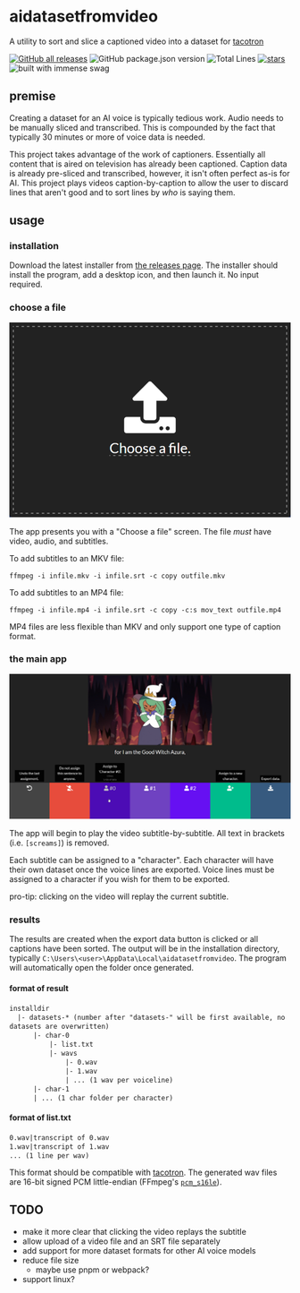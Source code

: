 # aidatasetfromvideo

A utility to sort and slice a captioned video into a dataset for [tacotron](https://github.com/keithito/tacotron)

[![GitHub all releases](https://img.shields.io/github/downloads/hexcodefff/aidatasetfromvideo/total)](https://github.com/HexCodeFFF/aidatasetfromvideo/releases)
![GitHub package.json version](https://img.shields.io/github/package-json/v/hexcodefff/aidatasetfromvideo)
![Total Lines](https://img.shields.io/tokei/lines/github/HexCodeFFF/aidatasetfromvideo)
[![stars](https://img.shields.io/github/stars/HexCodeFFF/aidatasetfromvideo?style=social)](https://github.com/HexCodeFFF/aidatasetfromvideo/stargazers)
![built with immense swag](https://img.shields.io/static/v1?label=built+with&message=pain&color=e74c3c)

## premise

Creating a dataset for an AI voice is typically tedious work. Audio needs to be manually sliced and transcribed. This is
compounded by the fact that typically 30 minutes or more of voice data is needed.

This project takes advantage of the work of captioners. Essentially all content that is aired on television has already
been captioned. Caption data is already pre-sliced and transcribed, however, it isn't often perfect as-is for AI. This
project plays videos caption-by-caption to allow the user to discard lines that aren't good and to sort lines by _who_
is saying them.

## usage

### installation

Download the latest installer from [the releases page](https://github.com/HexCodeFFF/aidatasetfromvideo/releases). The
installer should install the program, add a desktop icon, and then launch it. No input required.

### choose a file

![upload](screenshots/upload.png)

The app presents you with a "Choose a file" screen. The file _must_ have video, audio, and subtitles.

To add subtitles to an MKV file:

```shell
ffmpeg -i infile.mkv -i infile.srt -c copy outfile.mkv
```

To add subtitles to an MP4 file:

```shell
ffmpeg -i infile.mp4 -i infile.srt -c copy -c:s mov_text outfile.mp4
```

MP4 files are less flexible than MKV and only support one type of caption format.

### the main app

![app](screenshots/app.png)

The app will begin to play the video subtitle-by-subtitle. All text in brackets (i.e. `[screams]`) is removed.

Each subtitle can be assigned to a "character". Each character will have their own dataset once the voice lines are
exported. Voice lines must be assigned to a character if you wish for them to be exported.

pro-tip: clicking on the video will replay the current subtitle.

### results

The results are created when the export data button is clicked or all captions have been sorted. The output will be in
the installation directory, typically `C:\Users\<user>\AppData\Local\aidatasetfromvideo`. The program will automatically
open the folder once generated.

#### format of result

```
installdir
  |- datasets-* (number after "datasets-" will be first available, no datasets are overwritten)
      |- char-0
          |- list.txt
          |- wavs
              |- 0.wav
              |- 1.wav
              | ... (1 wav per voiceline)
      |- char-1 
      | ... (1 char folder per character)
```

#### format of list.txt

```
0.wav|transcript of 0.wav
1.wav|transcript of 1.wav
... (1 line per wav)
```

This format should be compatible with [tacotron](https://github.com/keithito/tacotron). The generated wav files are
16-bit signed PCM little-endian (FFmpeg's [`pcm_s16le`](https://trac.ffmpeg.org/wiki/audio%20types)).

## TODO

- make it more clear that clicking the video replays the subtitle
- allow upload of a video file and an SRT file separately
- add support for more dataset formats for other AI voice models
- reduce file size
    - maybe use pnpm or webpack?
- support linux?
